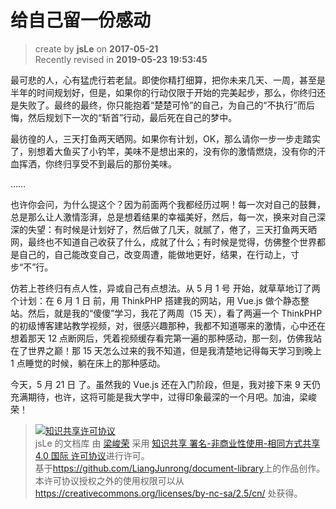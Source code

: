 # 给自己留一份感动

> create by **jsLe** on **2017-05-21**  
> Recently revised in **2019-05-23 19:53:45**

最可悲的人，心有猛虎行若老鼠。即使你精打细算，把你未来几天、一周，甚至是半年的时间规划好，但是，如果你的行动仅限于开始的完美起步，那么，你终归还是失败了。最终的最终，你只能抱着“楚楚可怜”的自己，为自己的“不执行”而后悔，然后规划下一次的“斩首”行动，最后死在自己的梦中。

最彷徨的人，三天打鱼两天晒网。如果你有计划，OK，那么请你一步一步走踏实了，别想着大鱼买了小钓竿，美味不是想出来的，没有你的激情燃烧，没有你的汗血挥洒，你终归享受不到最后的那份美味。

……

也许你会问，为什么提这个？因为前面两个我都经历过啊！每一次对自己的鼓舞，总是那么让人激情澎湃，总是想着结果的幸福美好，然后，每一次，换来对自己深深的失望：有时候是计划好了，然后做了几天，就腻了，倦了，三天打鱼两天晒网，最终也不知道自己收获了什么，成就了什么；有时候是觉得，仿佛整个世界都是自己的，自己能改变自己，改变周遭，能做地更好，结果，在行动上，寸步“不”行。

仿若上苍终归有点人性，异或自己有点想法。从 5 月 1 号 开始，就草草地订了两个计划：在 6 月 1 日 前，用 ThinkPHP 搭建我的网站，用 Vue.js 做个静态整站。然后，就是我的“傻傻”学习，我花了两周（15 天），看了两遍一个 ThinkPHP 的初级博客建站教学视频，对，很感兴趣那种，我都不知道哪来的激情，心中还在想着那天 12 点断网后，凭着视频缓存看完第一遍的那种感动，那一刻，仿佛我站在了世界之巅！那 15 天怎么过来的我不知道，但是我清楚地记得每天学习到晚上 1 点睡觉的时候，躺在床上的那种感动。

今天，5 月 21 日 了。虽然我的 Vue.js 还在入门阶段，但是，我对接下来 9 天仍充满期待，也许，这将可能是我大学中，过得印象最深的一个月吧。加油，梁峻荣！

> <a rel="license" href="http://creativecommons.org/licenses/by-nc-sa/4.0/"><img alt="知识共享许可协议" style="border-width:0" src="https://i.creativecommons.org/l/by-nc-sa/4.0/88x31.png" /></a><br /><span xmlns:dct="http://purl.org/dc/terms/" property="dct:title">jsLe 的文档库</span> 由 <a xmlns:cc="http://creativecommons.org/ns#" href="https://github.com/LiangJunrong/document-library" property="cc:attributionName" rel="cc:attributionURL">梁峻荣</a> 采用 <a rel="license" href="http://creativecommons.org/licenses/by-nc-sa/4.0/">知识共享 署名-非商业性使用-相同方式共享 4.0 国际 许可协议</a>进行许可。<br />基于<a xmlns:dct="http://purl.org/dc/terms/" href="https://github.com/LiangJunrong/document-library" rel="dct:source">https://github.com/LiangJunrong/document-library</a>上的作品创作。<br />本许可协议授权之外的使用权限可以从 <a xmlns:cc="http://creativecommons.org/ns#" href="https://creativecommons.org/licenses/by-nc-sa/2.5/cn/" rel="cc:morePermissions">https://creativecommons.org/licenses/by-nc-sa/2.5/cn/</a> 处获得。
